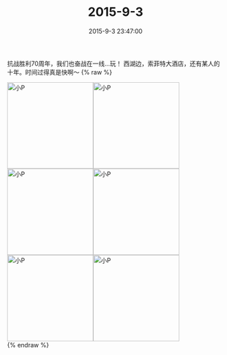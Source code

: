 ﻿---
title: "2015-9-3"
date: 2015-9-3 23:47:00
tags: 文字
categories: 妈妈
---
抗战胜利70周年，我们也奋战在一线…玩！
西湖边，索菲特大酒店，还有某人的十年。时间过得真是快啊～
{% raw %}
<div style="width:500 px">
<div style="float:left; width:100 px"><img src="/images/微信图片_20171011154317.jpg" width="200" alt="小P"></div>
<div style="float:left; width:100 px"><img src="/images/微信图片_20171011154344.jpg" width="200" alt="小P"></div>
<div style="float:left; width:100 px"><img src="/images/微信图片_20171011154354.jpg" width="200" alt="小P"></div>
<div style="float:left; width:100 px"><img src="/images/微信图片_20171011154404.jpg" width="200" alt="小P"></div>
<div style="float:left; width:100 px"><img src="/images/微信图片_20171011154414.jpg" width="200" alt="小P"></div>
<div style="float:left; width:100 px"><img src="/images/微信图片_20171011154426.jpg" width="200" alt="小P"></div>
<div style="clear:both"></div>
</div>
{% endraw %}